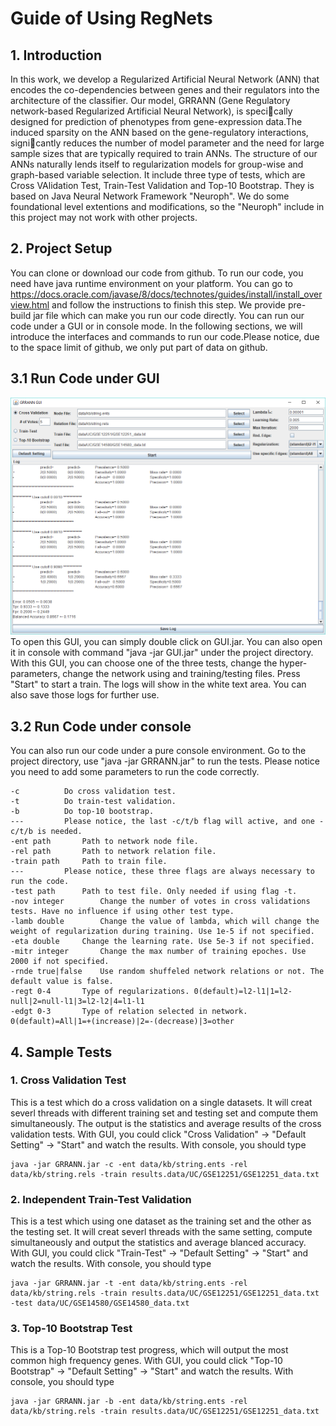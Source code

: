 # Guide of Using RegNets
## 1. Introduction

In this work, we develop a Regularized Artificial Neural Network (ANN) that encodes the co-dependencies between genes and their regulators into the architecture of the classifier. Our model, GRRANN (Gene Regulatory network-based Regularized Artificial Neural Network), is specically designed for prediction of phenotypes from gene-expression data.The induced sparsity on the ANN based on the gene-regulatory interactions, signicantly reduces the number of model parameter and the need for large sample sizes that are typically required to train ANNs. The structure of our ANNs naturally lends itself to regularization models for group-wise and graph-based variable selection. It include three type of tests, which are Cross VAlidation Test, Train-Test Validation and Top-10 Bootstrap. They is based on Java Neural Network Framework "Neuroph". We do some foundational level extentions and modifications, so the "Neuroph" include in this project may not work with other projects.

## 2. Project Setup

You can clone or download our code from github. To run our code, you need have java runtime environment on your platform. You can go to https://docs.oracle.com/javase/8/docs/technotes/guides/install/install_overview.html and follow the instructions to finish this step. We provide pre-build jar file which can make you run our code directly. You can run our code under a GUI or in console mode. In the following sections, we will introduce the interfaces and commands to run our code.Please notice, due to the space limit of github, we only put part of data on github.

## 3.1 Run Code under GUI

![Alt text](GUI.png?raw=true "GUI Screencut")
To open this GUI, you can simply double click on GUI.jar. You can also open it in console with command "java -jar GUI.jar" under the project directory.
With this GUI, you can choose one of the three tests, change the hyper-parameters, change the network using and training/testing files. Press "Start" to start a train. The logs will show in the white text area. You can also save those logs for further use.

## 3.2 Run Code under console

You can also run our code under a pure console environment. Go to the project directory, use "java -jar GRRANN.jar" to run the tests. Please notice you need to add some parameters to run the code correctly.

    -c			Do cross validation test.
    -t			Do train-test validation.
    -b			Do top-10 bootstrap.
    ---			Please notice, the last -c/t/b flag will active, and one -c/t/b is needed.
    -ent path		Path to network node file.
    -rel path		Path to network relation file.
    -train path		Path to train file.
    ---			Please notice, these three flags are always necessary to run the code.
    -test path		Path to test file. Only needed if using flag -t.
    -nov integer		Change the number of votes in cross validations tests. Have no influence if using other test type.
    -lamb double		Change the value of lambda, which will change the weight of regularization during training. Use 1e-5 if not specified.
    -eta double		Change the learning rate. Use 5e-3 if not specified.
    -mitr integer		Change the max number of training epoches. Use 2000 if not specified.
    -rnde true|false	Use random shuffeled network relations or not. The default value is false.
    -regt 0-4		Type of regularizations. 0(default)=l2-l1|1=l2-null|2=null-l1|3=l2-l2|4=l1-l1
    -edgt 0-3		Type of relation selected in network. 0(default)=All|1=+(increase)|2=-(decrease)|3=other 

## 4. Sample Tests
### 1. Cross Validation Test

This is a test which do a cross validation on a single datasets. It will creat severl threads with different training set and testing set and compute them simultaneously. The output is the statistics and average results of the cross validation tests. With GUI, you could click "Cross Validation" -> "Default Setting" -> "Start" and watch the results. With console, you should type

    java -jar GRRANN.jar -c -ent data/kb/string.ents -rel data/kb/string.rels -train results.data/UC/GSE12251/GSE12251_data.txt

### 2. Independent Train-Test Validation

This is a test which using one dataset as the training set and the other as the testing set. It will creat severl threads with the same setting, compute simultaneously and output the statistics and average blanced accuracy. With GUI, you could click "Train-Test" -> "Default Setting" -> "Start" and watch the results. With console, you should type

    java -jar GRRANN.jar -t -ent data/kb/string.ents -rel data/kb/string.rels -train results.data/UC/GSE12251/GSE12251_data.txt -test data/UC/GSE14580/GSE14580_data.txt

### 3. Top-10 Bootstrap Test

This is a Top-10 Bootstrap test progress, which will output the most common high frequency genes. With GUI, you could click "Top-10 Bootstrap" -> "Default Setting" -> "Start" and watch the results. With console, you should type

    java -jar GRRANN.jar -b -ent data/kb/string.ents -rel data/kb/string.rels -train results.data/UC/GSE12251/GSE12251_data.txt
